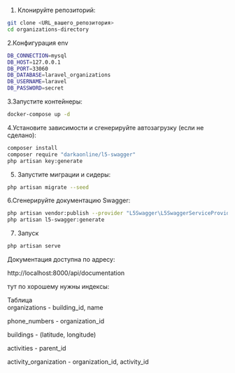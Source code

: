     
1. Клонируйте репозиторий:
``` bash
git clone <URL_вашего_репозитория>
cd organizations-directory
```
2.Конфигурация env

``` bash
DB_CONNECTION=mysql
DB_HOST=127.0.0.1
DB_PORT=33060
DB_DATABASE=laravel_organizations
DB_USERNAME=laravel
DB_PASSWORD=secret
```


3.Запустите контейнеры:

``` bash
docker-compose up -d
```

4.Установите зависимости и сгенерируйте автозагрузку (если не сделано):

``` bash
composer install
composer require "darkaonline/l5-swagger"
php artisan key:generate
```
    

5. Запустите миграции и сидеры:

``` bash
php artisan migrate --seed
```
    
6.Сгенерируйте документацию Swagger:

``` bash
php artisan vendor:publish --provider "L5Swagger\L5SwaggerServiceProvider"
php artisan l5-swagger:generate
```

7. Запуск 

``` bash
php artisan serve
```

Документация доступна по адресу:

http://localhost:8000/api/documentation

тут по хорошему нужны индексы:

Таблица	                 	
organizations - building_id, name	

phone_numbers - organization_id	

buildings - (latitude, longitude)

activities	- parent_id	

activity_organization	-   organization_id, activity_id	
